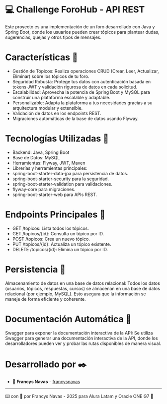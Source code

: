 # :computer: Challenge ForoHub - API REST

Este proyecto es una implementación de un foro desarrollado con Java y Spring Boot, donde los usuarios pueden crear tópicos para plantear dudas, sugerencias, quejas y otros tipos de mensajes.

# Características :memo:
- Gestión de Tópicos: Realiza operaciones CRUD (Crear, Leer, Actualizar, Eliminar) sobre los tópicos de tu foro.
- Seguridad Robusta: Protege tus datos con autenticación basada en tokens JWT y validación rigurosa de datos en cada solicitud.
- Escalabilidad: Aprovecha la potencia de Spring Boot y MySQL para construir una plataforma escalable y adaptable.
- Personalizable: Adapta la plataforma a tus necesidades gracias a su arquitectura modular y extensible.
- Validación de datos en los endpoints REST.
- Migraciones automáticas de la base de datos usando Flyway.

# Tecnologías Utilizadas :hammer:
- Backend: Java, Spring Boot
- Base de Datos: MySQL
- Herramientas: Flyway, JWT, Maven
- Librerías y herramientas principales:
- spring-boot-starter-data-jpa para persistencia de datos.
- spring-boot-starter-security para la seguridad.
- spring-boot-starter-validation para validaciones.
- flyway-core para migraciones.
- spring-boot-starter-web para APIs REST.

# Endpoints Principales :dart:
- GET /topicos: Lista todos los tópicos.
- GET /topicos/{id}: Consulta un tópico por ID.
- POST /topicos: Crea un nuevo tópico.
- PUT /topicos/{id}: Actualiza un tópico existente.
- DELETE /topicos/{id}: Elimina un tópico por ID.

# Persistencia 💾
Almacenamiento de datos en una base de datos relacional:
Todos los datos (usuarios, tópicos, respuestas, cursos) se almacenan en una base de datos relacional (por ejemplo, MySQL).
Esto asegura que la información se maneje de forma eficiente y coherente.

# Documentación Automática 📖
 Swagger para exponer la documentación interactiva de la API:
Se utiliza Swagger para generar una documentación interactiva de la API, donde los desarrolladores pueden ver y probar las rutas disponibles de manera visual.

# Desarrollado por ✒️
* :woman: **Francys Navas**  - [francysnavas](https://github.com/francysnavas)


---
⌨️ con :purple_heart: por Francys Navas - 2025 para Alura Latam y Oracle ONE G7 :purple_heart:
